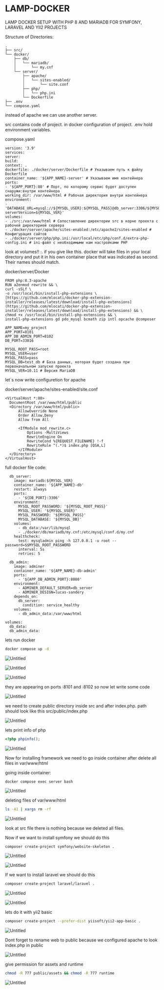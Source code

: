 # LAMP-DOCKER
 LAMP DOCKER SETUP WITH PHP 8 AND MARIADB FOR SYMFONY, LARAVEL AND YII2 PROJECTS

Structure of Directories:
```
.
├── src/
└── docker/
    ├── db/
    │   └── mariadb/
    │       └── my.cnf
    └── server/
        ├── apache/
        │   └── sites-enabled/
        │       └── site.conf
        ├── php/
        │   └── php.ini
        └── Dockerfile
├── .env
└── compose.yaml
```

instead of apache we can use another server.

src contains code of project. in docker configuration of project. .env hold environment variables.

compose.yaml

```docker
version: '3.9'
services:
server:
build:
context: .
dockerfile: ./docker/server/Dockerfile # Указываем путь к файлу Dockerfile
container_name: '${APP_NAME}-server' # Указываем имя контейнера
ports:
- '${APP_PORT}:80' # Порт, по которому сервис будет доступен снаружи:внутри контейнера
working_dir: /var/www/html # Рабочая директория внутри контейнера
environment:
- 'DATABASE_URL=mysql://${MYSQL_USER}:${MYSQL_PASS}@db_server:3306/${MYSQL_DB}?serverVersion=${MYSQL_VER}'
volumes:
- ./src:/var/www/html # Сопоставление директории src в корне проекта с рабочей директорией сервера
- ./docker/server/apache/sites-enabled:/etc/apache2/sites-enabled # Конфигурация сайтов
- ./docker/server/php/php.ini:/usr/local/etc/php/conf.d/extra-php-config.ini # ini-файл с необходимыми нам настройками PHP
```

look at volumes!! <path to local directory>:<path to inner container directory>. if you give like this. docker will take files in your local directory and put it in his own container place that was indicated as second. Their names should match.

docker/server/Docker

```docker
FROM php:8.3-apache
RUN a2enmod rewrite && \
curl -sSLf \
-o /usr/local/bin/install-php-extensions \
[https://github.com/mlocati/docker-php-extension-installer/releases/latest/download/install-php-extensions](https://github.com/mlocati/docker-php-extension-installer/releases/latest/download/install-php-extensions) && \
chmod +x /usr/local/bin/install-php-extensions && \
install-php-extensions gd pdo_mysql bcmath zip intl opcache @composer
```

```docker
APP_NAME=my_project
APP_PORT=8101
APP_DB_ADMIN_PORT=8102
DB_PORT=33016

MYSQL_ROOT_PASS=root
MYSQL_USER=user
MYSQL_PASS=pass
MYSQL_DB=test_db # База данных, которая будет создана при первоначальном запуске проекта
MYSQL_VER=10.11 # Версия MariaDB
```

let`s now write configuretion for apache

docker/server/apache/sites-enabled/site.conf

```docker
<VirtualHost *:80>
  DocumentRoot /var/www/html/public
  <Directory /var/www/html/public>
      AllowOverride None
      Order Allow,Deny
      Allow from All

      <IfModule mod_rewrite.c>
          Options -MultiViews
          RewriteEngine On
          RewriteCond %{REQUEST_FILENAME} !-f
          RewriteRule ^(.*)$ index.php [QSA,L]
      </IfModule>
  </Directory>
</VirtualHost>
```

full docker file code:

```docker
  db_server:
    image: mariadb:${MYSQL_VER}
    container_name: '${APP_NAME}-db'
    restart: always
    ports:
      - '${DB_PORT}:3306'
    environment:
      MYSQL_ROOT_PASSWORD: '${MYSQL_ROOT_PASS}'
      MYSQL_USER: '${MYSQL_USER}'
      MYSQL_PASSWORD: '${MYSQL_PASS}'
      MYSQL_DATABASE: '${MYSQL_DB}'
    volumes:
      - db_data:/var/lib/mysql
      - ./docker/db/mariadb/my.cnf:/etc/mysql/conf.d/my.cnf
    healthcheck:
      test: mysqladmin ping -h 127.0.0.1 -u root --password=$$MYSQL_ROOT_PASSWORD
      interval: 5s
      retries: 5

  db_admin:
    image: adminer
    container_name: '${APP_NAME}-db-admin'
    ports:
      - '${APP_DB_ADMIN_PORT}:8080'
    environment:
      - ADMINER_DEFAULT_SERVER=db_server
      - ADMINER_DESIGN=lucas-sandery
    depends_on:
      db_server:
        condition: service_healthy
    volumes:
      - db_admin_data:/var/www/html

volumes:
  db_data:
  db_admin_data:
```

lets run docker

```bash
docker compose up -d
```

![Untitled](docs/Untitled.png)

![Untitled](docs/Untitled%201.png)

![Untitled](docs/Untitled%202.png)

they are appearing on ports :8101 and :8102
so now let write some code

![Untitled](docs/Untitled%203.png)

we need to create public directory inside src and after index.php. path should look like this 
src/public/index.php

![Untitled](docs/Untitled%204.png)

lets print info of php 

```php
<?php phpinfo();
```

![Untitled](docs/Untitled%205.png)

Now for installing framework we need to go inside container after delete all files in var/www/html

going inside container:

```docker
docker compose exec server bash
```

![Untitled](docs/Untitled%206.png)

deleting files of var/www/html

```bash
ls -A1 | xargs rm -rf
```

![Untitled](docs/Untitled%207.png)

look at src file there is nothing because we deleted all files.

Now if we want to install symfony we should do this

```bash
composer create-project symfony/website-skeleton .
```

![Untitled](docs/Untitled%208.png)

![Untitled](docs/Untitled%209.png)

If we want to install laravel we should do this

```bash
composer create-project laravel/laravel .
```

![Untitled](docs/Untitled%2010.png)

![Untitled](docs/Untitled%2011.png)

lets do it with yii2 basic

```bash
composer create-project --prefer-dist yiisoft/yii2-app-basic .
```

![Untitled](docs/Untitled%2012.png)

Dont forget to rename web to public because we configured apache to look index.php in public

![Untitled](docs/Untitled%2013.png)

give permission for assets and runtime 

```bash
chmod -R 777 public/assets && chmod -R 777 runtime
```

![Untitled](docs/Untitled%2014.png)
